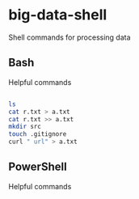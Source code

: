 # big-data-shell
Shell commands for processing data

## Bash

Helpful commands
```Bash

ls
cat r.txt > a.txt
cat r.txt >> a.txt
mkdir src
touch .gitignore
curl " url" > a.txt
```

## PowerShell

Helpful commands

``` PowerShell

```

